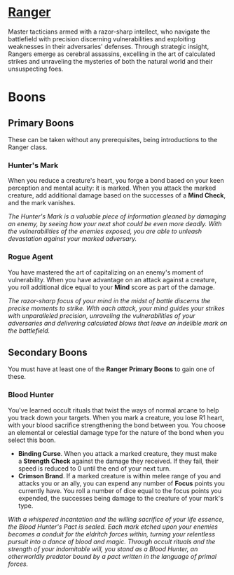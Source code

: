 # [Ranger](Ranger.md)
Master tacticians armed with a razor-sharp intellect, who navigate the battlefield with precision discerning vulnerabilities and exploiting weaknesses in their adversaries' defenses. Through strategic insight, Rangers emerge as cerebral assassins, excelling in the art of calculated strikes and unraveling the mysteries of both the natural world and their unsuspecting foes.

# Boons

## Primary Boons
These can be taken without any prerequisites, being introductions to the Ranger class.

### Hunter's Mark
When you reduce a creature's heart, you forge a bond based on your keen perception and mental acuity: it is marked. When you attack the marked creature, add additional damage based on the successes of a **Mind Check**, and the mark vanishes.

*The Hunter's Mark is a valuable piece of information gleaned by damaging an enemy, by seeing how your next shot could be even more deadly. With the vulnerabilities of the enemies exposed, you are able to unleash devastation against your marked adversary.*

### Rogue Agent
You have mastered the art of capitalizing on an enemy's moment of vulnerability. When you have advantage on an attack against a creature, you roll additional dice equal to your **Mind** score as part of the damage.

_The razor-sharp focus of your mind in the midst of battle discerns the precise moments to strike. With each attack, your mind guides your strikes with unparalleled precision, unraveling the vulnerabilities of your adversaries and delivering calculated blows that leave an indelible mark on the battlefield._

## Secondary Boons
You must have at least one of the **Ranger Primary Boons** to gain one of these.

### Blood Hunter
You've learned occult rituals that twist the ways of normal arcane to help you track down your targets. When you mark a creature, you lose R1 heart, with your blood sacrifice strengthening the bond between you. You choose an elemental or celestial damage type for the nature of the bond when you select this boon.

- **Binding Curse**. When you attack a marked creature, they must make a **Strength Check** against the damage they received. If they fail, their speed is reduced to 0 until the end of your next turn.
- **Crimson Brand**. If a marked creature is within melee range of you and attacks you or an ally, you can expend any number of **Focus** points you currently have. You roll a number of dice equal to the focus points you expended, the successes being damage to the creature of your mark's type.

_With a whispered incantation and the willing sacrifice of your life essence, the Blood Hunter's Pact is sealed. Each mark etched upon your enemies becomes a conduit for the eldritch forces within, turning your relentless pursuit into a dance of blood and magic. Through occult rituals and the strength of your indomitable will, you stand as a Blood Hunter, an otherworldly predator bound by a pact written in the language of primal forces._
